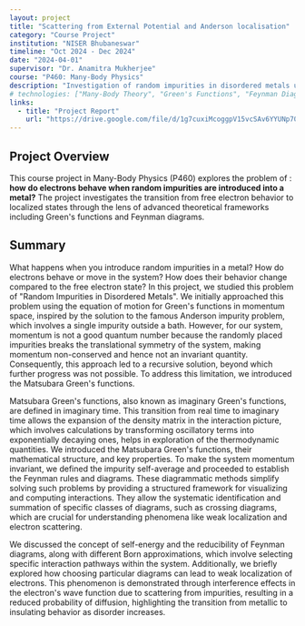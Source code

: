 ```yaml
---
layout: project
title: "Scattering from External Potential and Anderson localisation"
category: "Course Project"
institution: "NISER Bhubaneswar"
timeline: "Oct 2024 - Dec 2024"
date: "2024-04-01"
supervisor: "Dr. Anamitra Mukherjee"
course: "P460: Many-Body Physics"
description: "Investigation of random impurities in disordered metals using Green's functions and Feynman diagrams"
# technologies: ["Many-Body Theory", "Green's Functions", "Feynman Diagrams", "Mathematical Analysis"]
links:
  - title: "Project Report"
    url: "https://drive.google.com/file/d/1g7cuxiMcoggpV15vcSAv6YYUNp70PYPT/view?usp=sharing"
---
```


## Project Overview

This course project in Many-Body Physics (P460) explores  the problem of : **how do electrons behave when random impurities are introduced into a metal?** The project investigates the transition from free electron behavior to localized states through the lens of advanced theoretical frameworks including Green's functions and Feynman diagrams.

## Summary 

What happens when you introduce random impurities in a metal? How do electrons behave or move in the system? How does their behavior change compared to the free electron state? In this project, we studied this problem of "Random Impurities in Disordered Metals". We initially approached this problem using the equation of motion for Green's functions in momentum space, inspired by the solution to the famous Anderson impurity problem, which involves a single impurity outside a bath. However, for our system, momentum is not a good quantum number because the randomly placed impurities breaks the translational symmetry of the system, making momentum non-conserved and hence not an invariant quantity. Consequently, this approach led to a recursive solution, beyond which further progress was not possible. To address this limitation, we introduced the Matsubara Green's functions.

Matsubara Green's functions, also known as imaginary Green's functions, are defined in imaginary time. This transition from real time to imaginary time allows the expansion of the density matrix in the interaction picture, which involves calculations by transforming oscillatory terms into exponentially decaying ones, helps in exploration of the thermodynamic quantities. We introduced the Matsubara Green's functions, their mathematical structure, and key properties. To make the system momentum invariant, we defined the impurity self-average and proceeded to establish the Feynman rules and diagrams. These diagrammatic methods simplify solving such problems by providing a structured framework for visualizing and computing interactions. They allow the systematic identification and summation of specific classes of diagrams, such as crossing diagrams, which are crucial for understanding phenomena like weak localization and electron scattering.

We discussed the concept of self-energy and the reducibility of Feynman diagrams, along with different Born approximations, which involve selecting specific interaction pathways within the system. Additionally, we briefly explored how choosing particular diagrams can lead to weak localization of electrons. This phenomenon is demonstrated through interference effects in the electron's wave function due to scattering from impurities, resulting in a reduced probability of diffusion, highlighting the transition from metallic to insulating behavior as disorder increases.
    
    
   